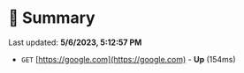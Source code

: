 # 📖 Summary
Last updated: **5/6/2023, 5:12:57 PM**

- `GET` [https://google.com](https://google.com) - **Up** (154ms)
